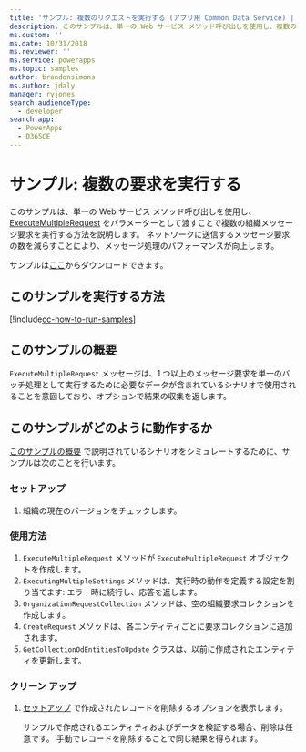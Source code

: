 ```yaml
---
title: 'サンプル: 複数のリクエストを実行する (アプリ用 Common Data Service) | Microsoft Docs'
description: このサンプルは、単一の Web サービス メソッド呼び出しを使用し、複数の組織メッセージ要求を実行する方法を説明します。
ms.custom: ''
ms.date: 10/31/2018
ms.reviewer: ''
ms.service: powerapps
ms.topic: samples
author: brandonsimons
ms.author: jdaly
manager: ryjones
search.audienceType:
  - developer
search.app:
  - PowerApps
  - D365CE
---
```

# <a name="sample-execute-multiple-requests"></a>サンプル: 複数の要求を実行する

このサンプルは、単一の Web サービス メソッド呼び出しを使用し、[ExecuteMultipleRequest](https://docs.microsoft.com/en-us/dotnet/api/microsoft.xrm.sdk.messages.executemultiplerequest?view=dynamics-general-ce-9) をパラメーターとして渡すことで複数の組織メッセージ要求を実行する方法を説明します。 ネットワークに送信するメッセージ要求の数を減らすことにより、メッセージ処理のパフォーマンスが向上します。

サンプルは[ここ](https://github.com/Microsoft/PowerApps-Samples/tree/master/cds/orgsvc/C%23/ExecutemultipleRequests)からダウンロードできます。

## <a name="how-to-run-this-sample"></a>このサンプルを実行する方法

[!include[cc-how-to-run-samples](../../includes/cc-how-to-run-samples.md)]

## <a name="what-this-sample-does"></a>このサンプルの概要

`ExecuteMultipleRequest` メッセージは、1 つ以上のメッセージ要求を単一のバッチ処理として実行するために必要なデータが含まれているシナリオで使用されることを意図しており、オプションで結果の収集を返します。

## <a name="how-this-sample-works"></a>このサンプルがどのように動作するか

[このサンプルの概要](#what-this-sample-does) で説明されているシナリオをシミュレートするために、サンプルは次のことを行います。

### <a name="setup"></a>セットアップ

1. 組織の現在のバージョンをチェックします。

### <a name="demonstrate"></a>使用方法

1. `ExecuteMultipleRequest` メソッドが `ExecuteMultipleRequest` オブジェクトを作成します。
1. `ExecutingMultipleSettings` メソッドは、実行時の動作を定義する設定を割り当てます: エラー時に続行し、応答を返します。
1. `OrganizationRequestCollection` メソッドは、空の組織要求コレクションを作成します。
1. `CreateRequest` メソッドは、各エンティティごとに要求コレクションに追加されます。
1. `GetCollectionOdEntitiesToUpdate` クラスは、以前に作成されたエンティティを更新します。


### <a name="clean-up"></a>クリーン アップ

1. [セットアップ](#setup) で作成されたレコードを削除するオプションを表示します。

    サンプルで作成されるエンティティおよびデータを検証する場合、削除は任意です。 手動でレコードを削除することで同じ結果を得られます。
